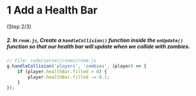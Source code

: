 # 1 Add a Health Bar
 (Step 2/3)

##### 2. In `room.js`, Create a `handleCollision()` function inside the `onUpdate()` function so that our health bar will update when we collide with zombies.

``` javascript
// File: code/server/rooms/room.js
g.handleCollision('players', 'zombies', (player) => {
	if (player.healthBar.filled > 0) {
		player.healthBar.filled -= 0.1;
	}
});
```